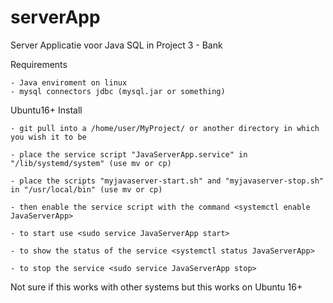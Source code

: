 # serverApp
Server Applicatie voor Java SQL in Project 3 - Bank

Requirements

	- Java enviroment on linux
	- mysql connectors jdbc (mysql.jar or something)


Ubuntu16+ Install

	- git pull into a /home/user/MyProject/ or another directory in which you wish it to be
	
	- place the service script "JavaServerApp.service" in "/lib/systemd/system" (use mv or cp)
	
	- place the scripts "myjavaserver-start.sh" and "myjavaserver-stop.sh" in "/usr/local/bin" (use mv or cp)
	
	- then enable the service script with the command <systemctl enable JavaServerApp>
	
	- to start use <sudo service JavaServerApp start>	
	
	- to show the status of the service <systemctl status JavaServerApp>	
	
	- to stop the service <sudo service JavaServerApp stop>
	
Not sure if this works with other systems but this works on Ubuntu 16+

